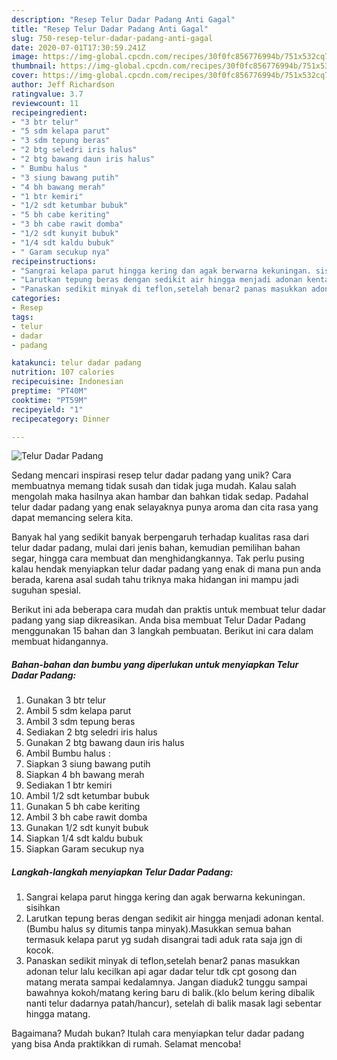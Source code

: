 ```yaml
---
description: "Resep Telur Dadar Padang Anti Gagal"
title: "Resep Telur Dadar Padang Anti Gagal"
slug: 750-resep-telur-dadar-padang-anti-gagal
date: 2020-07-01T17:30:59.241Z
image: https://img-global.cpcdn.com/recipes/30f0fc856776994b/751x532cq70/telur-dadar-padang-foto-resep-utama.jpg
thumbnail: https://img-global.cpcdn.com/recipes/30f0fc856776994b/751x532cq70/telur-dadar-padang-foto-resep-utama.jpg
cover: https://img-global.cpcdn.com/recipes/30f0fc856776994b/751x532cq70/telur-dadar-padang-foto-resep-utama.jpg
author: Jeff Richardson
ratingvalue: 3.7
reviewcount: 11
recipeingredient:
- "3 btr telur"
- "5 sdm kelapa parut"
- "3 sdm tepung beras"
- "2 btg seledri iris halus"
- "2 btg bawang daun iris halus"
- " Bumbu halus "
- "3 siung bawang putih"
- "4 bh bawang merah"
- "1 btr kemiri"
- "1/2 sdt ketumbar bubuk"
- "5 bh cabe keriting"
- "3 bh cabe rawit domba"
- "1/2 sdt kunyit bubuk"
- "1/4 sdt kaldu bubuk"
- " Garam secukup nya"
recipeinstructions:
- "Sangrai kelapa parut hingga kering dan agak berwarna kekuningan. sisihkan"
- "Larutkan tepung beras dengan sedikit air hingga menjadi adonan kental. (Bumbu halus sy ditumis tanpa minyak).Masukkan semua bahan termasuk kelapa parut yg sudah disangrai tadi aduk rata saja jgn di kocok."
- "Panaskan sedikit minyak di teflon,setelah benar2 panas masukkan adonan telur lalu kecilkan api agar dadar telur tdk cpt gosong dan matang merata sampai kedalamnya. Jangan diaduk2 tunggu sampai bawahnya kokoh/matang kering baru di balik.(klo belum kering dibalik nanti telur dadarnya patah/hancur), setelah di balik masak lagi sebentar hingga matang."
categories:
- Resep
tags:
- telur
- dadar
- padang

katakunci: telur dadar padang 
nutrition: 107 calories
recipecuisine: Indonesian
preptime: "PT40M"
cooktime: "PT59M"
recipeyield: "1"
recipecategory: Dinner

---
```



![Telur Dadar Padang](https://img-global.cpcdn.com/recipes/30f0fc856776994b/751x532cq70/telur-dadar-padang-foto-resep-utama.jpg)

Sedang mencari inspirasi resep telur dadar padang yang unik? Cara membuatnya memang tidak susah dan tidak juga mudah. Kalau salah mengolah maka hasilnya akan hambar dan bahkan tidak sedap. Padahal telur dadar padang yang enak selayaknya punya aroma dan cita rasa yang dapat memancing selera kita.

Banyak hal yang sedikit banyak berpengaruh terhadap kualitas rasa dari telur dadar padang, mulai dari jenis bahan, kemudian pemilihan bahan segar, hingga cara membuat dan menghidangkannya. Tak perlu pusing kalau hendak menyiapkan telur dadar padang yang enak di mana pun anda berada, karena asal sudah tahu triknya maka hidangan ini mampu jadi suguhan spesial.




Berikut ini ada beberapa cara mudah dan praktis untuk membuat telur dadar padang yang siap dikreasikan. Anda bisa membuat Telur Dadar Padang menggunakan 15 bahan dan 3 langkah pembuatan. Berikut ini cara dalam membuat hidangannya.

<!--inarticleads1-->

##### Bahan-bahan dan bumbu yang diperlukan untuk menyiapkan Telur Dadar Padang:

1. Gunakan 3 btr telur
1. Ambil 5 sdm kelapa parut
1. Ambil 3 sdm tepung beras
1. Sediakan 2 btg seledri iris halus
1. Gunakan 2 btg bawang daun iris halus
1. Ambil  Bumbu halus :
1. Siapkan 3 siung bawang putih
1. Siapkan 4 bh bawang merah
1. Sediakan 1 btr kemiri
1. Ambil 1/2 sdt ketumbar bubuk
1. Gunakan 5 bh cabe keriting
1. Ambil 3 bh cabe rawit domba
1. Gunakan 1/2 sdt kunyit bubuk
1. Siapkan 1/4 sdt kaldu bubuk
1. Siapkan  Garam secukup nya




<!--inarticleads2-->

##### Langkah-langkah menyiapkan Telur Dadar Padang:

1. Sangrai kelapa parut hingga kering dan agak berwarna kekuningan. sisihkan
1. Larutkan tepung beras dengan sedikit air hingga menjadi adonan kental. (Bumbu halus sy ditumis tanpa minyak).Masukkan semua bahan termasuk kelapa parut yg sudah disangrai tadi aduk rata saja jgn di kocok.
1. Panaskan sedikit minyak di teflon,setelah benar2 panas masukkan adonan telur lalu kecilkan api agar dadar telur tdk cpt gosong dan matang merata sampai kedalamnya. Jangan diaduk2 tunggu sampai bawahnya kokoh/matang kering baru di balik.(klo belum kering dibalik nanti telur dadarnya patah/hancur), setelah di balik masak lagi sebentar hingga matang.




Bagaimana? Mudah bukan? Itulah cara menyiapkan telur dadar padang yang bisa Anda praktikkan di rumah. Selamat mencoba!
